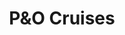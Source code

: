 ---
title: P&O Cruises
class: p-and-o-cruises
cruiseline: Last Minute offers & New savings.
price: 274
cruise-url: http://www.planetcruise.co.uk/holidaysearch/promotion?promotionid=114&referrersiteid=970
---